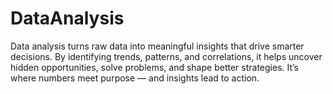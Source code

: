 # DataAnalysis
Data analysis turns raw data into meaningful insights that drive smarter decisions. By identifying trends, patterns, and correlations, it helps uncover hidden opportunities, solve problems, and shape better strategies. It’s where numbers meet purpose — and insights lead to action.
